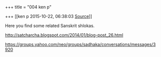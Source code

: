 +++
title = "004 ken p"

+++
[[ken p	2015-10-22, 06:38:03 [Source](https://groups.google.com/g/samskrita/c/fw-uybCkNws)]]



Here you find some related Sanskrit shlokas.

  

<http://satcharcha.blogspot.com/2014/01/blog-post_26.html>

  

<https://groups.yahoo.com/neo/groups/sadhaka/conversations/messages/3920>  

> 
> > > 
> > > >   
> > > > 
> > 


